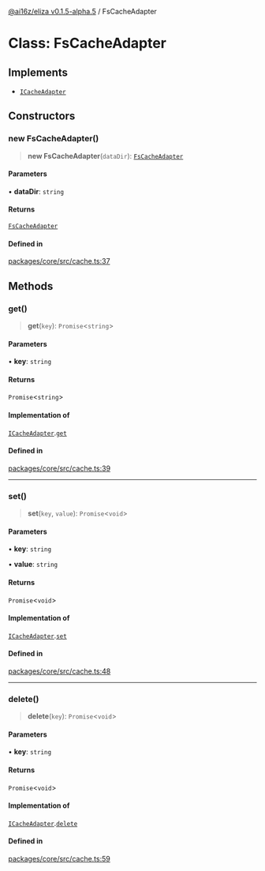 [@ai16z/eliza v0.1.5-alpha.5](../index.md) / FsCacheAdapter

# Class: FsCacheAdapter

## Implements

- [`ICacheAdapter`](../interfaces/ICacheAdapter.md)

## Constructors

### new FsCacheAdapter()

> **new FsCacheAdapter**(`dataDir`): [`FsCacheAdapter`](FsCacheAdapter.md)

#### Parameters

• **dataDir**: `string`

#### Returns

[`FsCacheAdapter`](FsCacheAdapter.md)

#### Defined in

[packages/core/src/cache.ts:37](https://github.com/AIFlowML/eliza_aiflow/blob/main/packages/core/src/cache.ts#L37)

## Methods

### get()

> **get**(`key`): `Promise`\<`string`\>

#### Parameters

• **key**: `string`

#### Returns

`Promise`\<`string`\>

#### Implementation of

[`ICacheAdapter`](../interfaces/ICacheAdapter.md).[`get`](../interfaces/ICacheAdapter.md#get)

#### Defined in

[packages/core/src/cache.ts:39](https://github.com/AIFlowML/eliza_aiflow/blob/main/packages/core/src/cache.ts#L39)

***

### set()

> **set**(`key`, `value`): `Promise`\<`void`\>

#### Parameters

• **key**: `string`

• **value**: `string`

#### Returns

`Promise`\<`void`\>

#### Implementation of

[`ICacheAdapter`](../interfaces/ICacheAdapter.md).[`set`](../interfaces/ICacheAdapter.md#set)

#### Defined in

[packages/core/src/cache.ts:48](https://github.com/AIFlowML/eliza_aiflow/blob/main/packages/core/src/cache.ts#L48)

***

### delete()

> **delete**(`key`): `Promise`\<`void`\>

#### Parameters

• **key**: `string`

#### Returns

`Promise`\<`void`\>

#### Implementation of

[`ICacheAdapter`](../interfaces/ICacheAdapter.md).[`delete`](../interfaces/ICacheAdapter.md#delete)

#### Defined in

[packages/core/src/cache.ts:59](https://github.com/AIFlowML/eliza_aiflow/blob/main/packages/core/src/cache.ts#L59)
